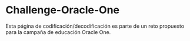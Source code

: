 # Challenge-Oracle-One
Esta página de codificación/decodificación es parte de un reto propuesto para la campaña de educación Oracle One.
